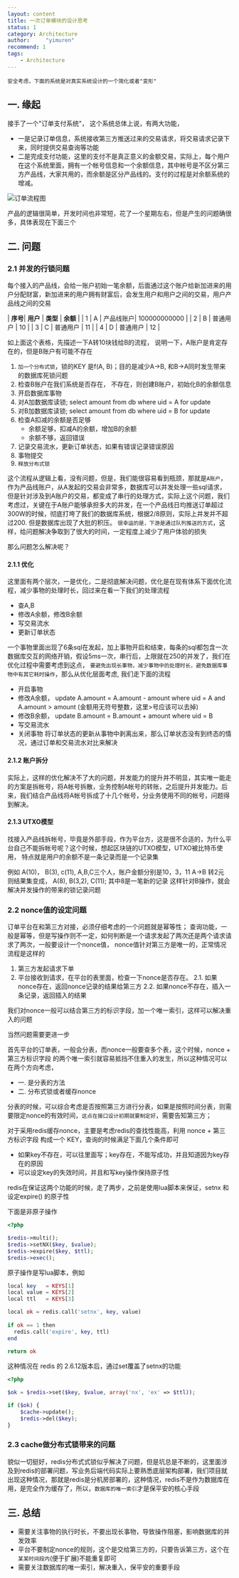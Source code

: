 ```yaml
---
layout: content
title: 一次订单模块的设计思考
status: 1 
category: Architecture
author:     "yimuren"
recommend: 1
tags:
    - Architecture
---
```


`安全考虑，下面的系统是对真实系统设计的一个简化或者"变形"`

## 一. 缘起

接手了一个"订单支付系统"， 这个系统总体上说，有两大功能， 
- 一是记录订单信息，系统接收第三方推送过来的交易请求，将交易请求记录下来，同时提供交易查询等功能
- 二是完成支付功能，这里的支付不是真正意义的金额交易，实际上，每个用户在这个系统里面，拥有一个帐号信息和一个余额信息，其中帐号是不区分第三方产品线，大家共用的，而余额是区分产品线的。支付的过程是对余额系统的增减。

![订单流程图]({{site.baseurl}}/img/php/order.jpg)

产品的逻辑很简单，开发时间也非常短，花了一个星期左右，但是产生的问题确很多，具体表现在下面三个

## 二. 问题
### 2.1 并发的行锁问题
每个接入的产品线，会给一账户初始一笔余额，后面通过这个账户给新加进来的用户分配财富，新加进来的用户拥有财富后，会发生用户和用户之间的交易，用户产品线之间的交易

| **序号**| **用户** | **类型** | **余额** |
| 1  |  A   |  产品线账户| 100000000000 |
| 2  |  B   |  普通用户  |  10   |
| 3  |  C   |  普通用户  |  11   |
| 4  |  D   |  普通用户  |  12   |

如上面这个表格，先描述一下A转10块钱给B的流程， 说明一下，A账户是肯定存在的，但是B账户有可能不存在
1. `加一个分布式锁`，锁的KEY 是f(A, B)；目的是减少A->B, 和B->A同时发生带来的数据库死锁问题
2. 检查B账户在我们系统是否存在， 不存在，则创建B账户，初始化B的余额信息
3. 开启数据库事物
4. 对A加数据库读锁; select amount from db where uid = A for update
5. 对B加数据库读锁; select amount from db where uid = B for update
6. 检查A扣减的余额是否足够
    - 余额足够，扣减A的余额，增加B的余额
    - 余额不够，返回错误
7. 记录交易流水，更新订单状态，如果有错误记录错误原因
8. 事物提交
9. `释放分布式锁`

这个流程从逻辑上看，没有问题，但是，我们能很容易看到瓶颈，那就是`A账户`，作为产品线账户，从A发起的交易会非常多，数据库可以并发处理一些sql请求，但是针对涉及到A账户的交易，都变成了串行的处理方式，实际上这个问题，我们考虑过，关键在于A账户能够承担多大的并发，在一个产品线日均推送订单超过300W的时候，彻底打垮了我们的数据库系统，根据2/8原则，实际上并发并不超过200. 但是数据库出现了大批的积压。 `很幸运的是，下游是通过队列推送的方式`，这样，给问题解决争取到了很大的时间，一定程度上减少了用户体验的损失

那么问题怎么解决呢？

#### 2.1.1 优化

这里面有两个层次，一是优化，二是彻底解决问题，优化是在现有体系下面优化流程，减少事物的处理时长，回过来在看一下我们的处理流程
- 查A,B
- 修改A余额，修改B余额
- 写交易流水
- 更新订单状态

一个事物里面出现了6条sql在发起，加上事物开启和结束，每条的sql都包含一次数据库交互的网络开销，假设5ms一次，串行后，上限就在250的并发了，我们在优化过程中需要考虑到这点， `要避免出现长事物，减少事物中的处理时长，避免数据库事物中有其它耗时操作`，那么从优化层面考虑, 我们走下面的流程
- 开启事物
- 修改A余额， update A.amount = A.amount - amount where uid = A and A.amount > amount (金额用无符号整数，这里>号应该可以去掉)
- 修改B余额， update B.amount = B.amount + amount where uid = B 
- 写交易流水
- 关闭事物 
将订单状态的更新从事物中剥离出来，那么订单状态没有到终态的情况，通过订单和交易流水对比来解决

#### 2.1.2 账户拆分 
实际上，这样的优化解决不了大的问题，并发能力的提升并不明显，其实唯一能走的方案是拆帐号，将A帐号拆散，业务控制A帐号的转账，之后提升并发能力。后来，我们结合产品线将A帐号拆成了十几个帐号，分业务使用不同的帐号，问题得到解决。

#### 2.1.3 UTXO模型
找接入产品线拆帐号，毕竟是外部手段，作为平台方，这是很不合适的，为什么平台自己不能拆帐号呢？这个时候，想起区块链的UTXO模型，UTXO被比特币使用， 特点就是用户的余额不是一条记录而是一个记录集

例如 A(10)， B(3), c(11), A,B,C三个人，账户金额分别是10，3，11
A->B 转2元 则结果集变成， A(8), B(3,2), C(11); 其中8是一笔新的记录
这样针对B操作，就会解决并发操作的带来的锁记录问题

### 2.2 nonce值的设定问题
订单平台在和第三方对接，必须仔细考虑的一个问题就是幂等性； 查询功能，一般是幂等，但是写操作则不一定，如何判断是一个请求发起了两次还是两个请求请求了两次，一般要设计一个nonce值， nonce值针对第三方是唯一的，正常情况流程是这样的
1. 第三方发起请求下单
2. 平台接收到请求，在平台的表里面，检查一下nonce是否存在。
    2.1. 如果nonce存在，返回nonce记录的结果给第三方
    2.2. 如果nonce不存在，插入一条记录，返回插入的结果

我们对nonce一般可以结合第三方的标识字段，加一个唯一索引，这样可以解决重入的问题

当然问题需要更进一步

首先平台的订单表，一般会分表，而nonce一般要查多个表，这个时候，nonce + 第三方标识字段 的两个唯一索引就容易抵挡不住重入的发生，所以这种情况可以在两个方向考虑，
- 一. 是分表的方法
- 二. 分布式锁或者缓存nonce

分表的时候，可以综合考虑是否按照第三方进行分表，如果是按照时间分表，则需要限定nonce的有效时间，`这点在接口设计初期就要制定好`，需要告知第三方； 

对于采用redis缓存nonce，主要是考虑redis的查找性能高，利用 nonce + 第三方标识字段 构成一个 KEY，查询的时候满足下面几个条件即可
- 如果key不存在，可以往里面写；key存在，不能写成功，并且知道因为key存在的原因
- 可以设定key的失效时间，并且和写key操作保持原子性

redis在保证这两个功能的时候，走了两步，之前是使用lua脚本来保证，setnx 和 设定expire() 的原子性

下面是非原子操作
```php
<?php

$redis->multi();
$redis->setNX($key, $value);
$redis->expire($key, $ttl);
$redis->exec();
```

原子操作是写lua脚本，例如

```php
local key   = KEYS[1]
local value = KEYS[2]
local ttl   = KEYS[3]

local ok = redis.call('setnx', key, value)
 
if ok == 1 then
  redis.call('expire', key, ttl)
end
 
return ok
```

这种情况在 redis 的 2.6.12版本后，通过set覆盖了setnx的功能

```php
<?php

$ok = $redis->set($key, $value, array('nx', 'ex' => $ttl));

if ($ok) {
    $cache->update();
    $redis->del($key);
}
```


### 2.3 cache做分布式锁带来的问题

貌似一切挺好，redis分布式式锁似乎解决了问题，但是坑总是不断的，这里面涉及到redis的部署问题，写业务后端代码实际上要熟悉底层架构部署，我们项目就出现这种情况，那就是redis是分机房部署的，这种情况，redis不是作为数据库在用，是完全作为缓存了，所以，`数据库的唯一索引`才是保平安的核心手段


## 三. 总结

- 需要关注事物的执行时长，不要出现长事物，导致操作阻塞，影响数据库的并发效率
- 平台不要制定nonce的规则，这个是交给第三方的，只要告诉第三方，这个在`某某时间段内`(便于扩展)不能重复即可
- 需要关注数据库的唯一索引，解决重入，保平安的重要手段